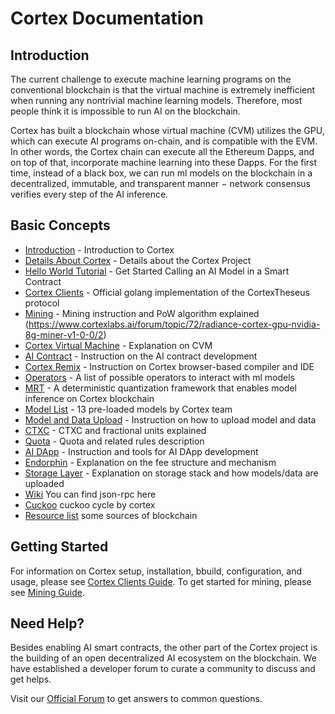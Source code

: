 # Cortex Documentation

## Introduction

The current challenge to execute machine learning programs on the conventional blockchain is that the virtual machine is extremely inefficient when running any nontrivial machine learning models. Therefore, most people think it is impossible to run AI on the blockchain. 

Cortex has built a blockchain whose virtual machine (CVM) utilizes the GPU, which can execute AI programs on-chain, and is compatible with the EVM. In other words, the Cortex chain can execute all the Ethereum Dapps, and on top of that, incorporate machine learning into these Dapps. For the first time, instead of a black box, we can run ml models on the blockchain in a decentralized, immutable, and transparent manner − network consensus verifies every step of the AI inference.

## Basic Concepts

- [Introduction](cortex-intro.md) - Introduction to Cortex
- [Details About Cortex](cortex-details.md) - Details about the Cortex Project
- [Hello World Tutorial](hello-world-tutorial-contract.md) - Get Started Calling an AI Model in a Smart Contract
- [Cortex Clients](clients.md) - Official golang implementation of the CortexTheseus protocol
- [Mining](mining.md) - Mining instruction and PoW algorithm explained (https://www.cortexlabs.ai/forum/topic/72/radiance-cortex-gpu-nvidia-8g-miner-v1-0-0/2)
- [Cortex Virtual Machine](cvm.md) - Explanation on CVM
- [AI Contract](ai-contracts.md) - Instruction on the AI contract development
- [Cortex Remix](cortex-remix.md) - Instruction on Cortex browser-based compiler and IDE
- [Operators](operators.md) - A list of possible operators to interact with ml models
- [MRT](mrt.md) - A deterministic quantization framework that enables model inference on Cortex blockchain
- [Model List](model-list.md) - 13 pre-loaded models by Cortex team
- [Model and Data Upload](model-data-upload.md) - Instruction on how to upload model and data
- [CTXC](ctxc.md) - CTXC and fractional units explained
- [Quota](quota.md) - Quota and related rules description
- [AI DApp](ai-dapps.md) - Instruction and tools for AI DApp development
- [Endorphin](endorphin.md) - Explanation on the fee structure and mechanism
- [Storage Layer](storage-layer.md) - Explanation on storage stack and how models/data are uploaded
- [Wiki](http://ec2-18-191-10-249.us-east-2.compute.amazonaws.com:5000/) You can find json-rpc here
- [Cuckoo](https://github.com/CortexFoundation/PoolMiner/blob/dev/README.md) cuckoo cycle by cortex
- [Resource list](https://github.com/chainrg/reading) some sources of blockchain

## Getting Started

For information on Cortex setup, installation, bbuild, configuration, and usage, please see [Cortex Clients Guide](clients.md). To get started for mining, please see [Mining Guide](mining.md).

## Need Help?

Besides enabling AI smart contracts, the other part of the Cortex project is the building of an open decentralized AI ecosystem on the blockchain. We have established a developer forum to curate a community to discuss and get helps. 

Visit our [Official Forum](https://www.cortexlabs.ai/forum/) to get answers to common questions.

